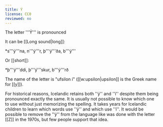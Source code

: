 ```yaml
---
title: Ý
license: CC0
reviewed: no
---
```


The letter '''Ý''' is pronounced <Audio src=" 6jJT.mp3" inline/>, exactly the same as the Icelandic letter '''[[í]]'''. It is pronounced like the English word ''s'''ee'''''.

It can be [[Long sound|long]]:

*s'''ý'''na, n'''ý'''r, þ'''ý'''ða, b'''ý'''

Or [[short]]:

*þ'''ý'''ddi, þ'''ý'''skur, b'''ý'''rð

The name of the letter is "ufsilon í" ([[w:upsilon|upsilon]] is the Greek name for [[y]]).

For historical reasons, Icelandic retains both ''ý'' and ''í'' despite them being pronounced exactly the same. It is usually not possible to know which one to use without just memorizing the spelling. It takes years for Icelandic children to learn which words use ''ý'' and which use ''í''. It would be possible to remove the ''ý'' from the language like was done with the letter [[Z]] in the 1970s, but few people support that idea.


